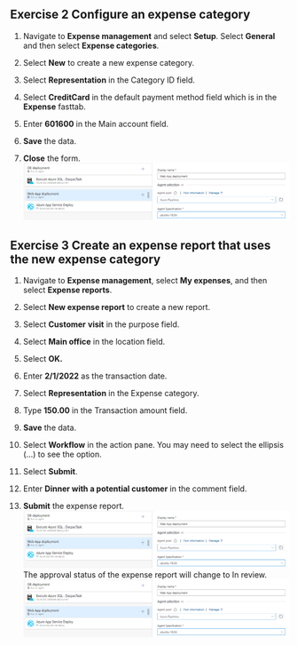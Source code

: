## Exercise 2 Configure an expense category

1. Navigate to **Expense management** and select **Setup**. Select **General** and then select **Expense categories**. 

2. Select **New** to create a new expense category.

3. Select **Representation** in the Category ID field.

4. Select **CreditCard** in the default payment method field which is in the **Expense** fasttab.

5. Enter **601600** in the Main account field. 

6. **Save** the data.

7. **Close** the form. 
![](../images/Module_2_Activity_2_-_Create_and_use_an_expense_category_image2.png)
 

## Exercise 3 Create an expense report that uses the new expense category

1. Navigate to **Expense management**, select **My expenses**, and then select **Expense reports**.

2. Select **New expense report** to create a new report.

3. Select **Customer** **visit** in the purpose field.

4. Select **Main office** in the location field. 

5. Select **OK.**

6. Enter **2/1/2022** as the transaction date.

7. Select **Representation** in the Expense category.

8. Type **150.00** in the Transaction amount field.

9. **Save** the data.

10. Select **Workflow** in the action pane. You may need to select the ellipsis (...) to see the option.

11. Select **Submit**.

12. Enter **Dinner with a potential customer** in the comment field.

13. **Submit** the expense report.
![](../images/Module_2_Activity_2_-_Create_and_use_an_expense_category_image3.png)
The approval status of the expense report will change to In review.
![](../images/Module_2_Activity_2_-_Create_and_use_an_expense_category_image4.png)
